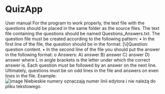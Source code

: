 # QuizApp
 
User manual
For the program to work properly, the text file with the questions should be placed in the same folder as the source files.
The text file containing the questions should be named Questions_Answers.txt.
The question file must be created according to the following pattern:
  • In the first line of the file, the question should be in the format: [\i]Question: question content.
  • In the second line of the file you should put the answer in the following format:
    o <L> Answers: A) answer B) answer C) answer D) answer
    where L in angle brackets is the letter under which the correct answer is.
Each question must be followed by an answer on the next line. Ultimately, questions must be on odd lines in the file and answers on even lines in the file.
Example:  
![image](https://user-images.githubusercontent.com/38226349/157452458-3b67403e-9dcb-46d8-9698-9ca31a9da7cd.png)
Niebieskie numery oznaczają numer linii edytora i nie należą do pliku tekstowego.
